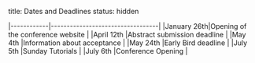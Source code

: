 title: Dates and Deadlines
status: hidden



|------------|----------------------------------|
|January 26th|Opening of the conference website |
|April 12th  |Abstract submission deadline      |
|May 4th     |Information about acceptance      |
|May 24th    |Early Bird deadline               |
|July 5th    |Sunday Tutorials                  |
|July 6th    |Conference Opening                |
<!--(
<tr>
<th>April 19th
<td> Deadline extension for abstract submission
<tr>
)-->